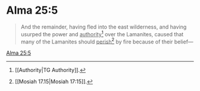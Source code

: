 # Alma 25:5

> And the remainder, having fled into the east wilderness, and having usurped the power and <u>authority</u>[^a] over the Lamanites, caused that many of the Lamanites should <u>perish</u>[^b] by fire because of their belief—

[Alma 25:5](https://www.churchofjesuschrist.org/study/scriptures/bofm/alma/25?lang=eng&id=p5#p5)


[^a]: [[Authority|TG Authority]].  
[^b]: [[Mosiah 17.15|Mosiah 17:15]].  
